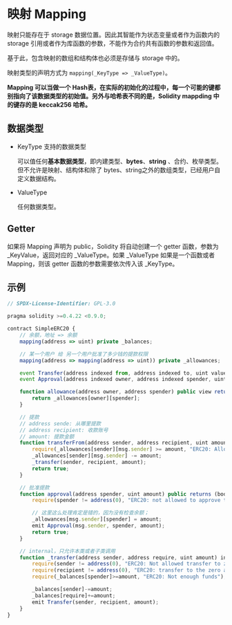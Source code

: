 # 映射 Mapping

映射只能存在于 storage 数据位置。因此其智能作为状态变量或者作为函数内的 storage 引用或者作为库函数的参数，不能作为合约共有函数的参数和返回值。

基于此，包含映射的数组和结构体也必须是存储与 storage 中的。

映射类型的声明方式为 `mapping(_KeyType => _ValueType)`。

**Mapping 可以当做一个 Hash表，在实际的初始化的过程中，每一个可能的键都别指向了该数据类型的初始值。另外与哈希表不同的是，Solidity mappding 中的键存的是 keccak256 哈希。**

## 数据类型

- KeyType 支持的数据类型

  可以值任何**基本数据类型**，即内建类型、**bytes**、**string** 、合约、枚举类型。但不允许是映射、结构体和除了 bytes、string之外的数组类型，已经用户自定义数据结构。

- ValueType

  任何数据类型。



## Getter

如果将 Mapping 声明为 public，Solidity 将自动创建一个 getter 函数，参数为 _KeyValue，返回对应的 _ValueType。如果 _ValueType 如果是一个函数或者 Mapping，则该 getter 函数的参数需要依次传入该 _KeyType。



## 示例

```js
// SPDX-License-Identifier: GPL-3.0

pragma solidity >=0.4.22 <0.9.0;

contract SimpleERC20 {
    // 余额，地址 => 余额
    mapping(address => uint) private _balances;

    // 某一个用户 给 另一个用户批准了多少钱的提款权限
    mapping(address => mapping(address => uint)) private _allowances;

    event Transfer(address indexed from, address indexed to, uint value);
    event Approval(address indexed owner, address indexed spender, uint value);

    function allowance(address owner, address spender) public view returns (uint){
        return _allowances[owner][spender];
    }

    // 提款
    // address sende: 从哪里提款
    // address recipient: 收款账号
    // amount: 提款金额
    function transferFrom(address sender, address recipient, uint amount) public returns (bool){
        require(_allowances[sender][msg.sender] >= amount, "ERC20: Allowance is not enough.");
        _allowances[sender][msg.sender] -= amount;
        _transfer(sender, recipient, amount);
        return true;
    }

    // 批准提款
    function approval(address spender, uint amount) public returns (bool){
        require(spender != address(0), "ERC20: not allowed to approve to the zero address");

        // 这里这么处理肯定是错的，因为没有检查余额；
        _allowances[msg.sender][spender] = amount;
        emit Approval(msg.sender, spender, amount);
        return true;
    }

    // internal，只允许本类或者子类调用
    function _transfer(address sender, address require, uint amount) internal {
        require(sender != address(0), "ERC20: Not allowed transfer to zero amount");
        require(recipient != address(0), "ERC20: transfer to the zero address");
        require(_balances[spender]>=amount, "ERC20: Not enough funds");

        _balances[sender]-=amount;
        _balances[require]+=amount;
        emit Transfer(sender, recipient, amount);
    }
}
```

